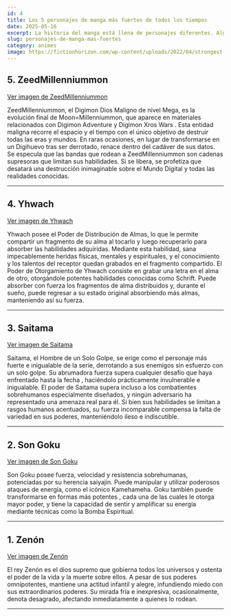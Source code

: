 ```yaml
---
id: 4
title: Los 5 personajes de manga más fuertes de todos los tiempos
date: 2025-05-16
excerpt: La historia del manga está llena de personajes diferentes. Algunos son adorables, otros malvados, otros poderosos, etc. En este artículo, encontrarás una lista de los personajes de manga más fuertes que conocemos, según diversas fuentes, clasificándolos del 30.º al 1.º puesto según sus poderes y habilidades. Esta lista no será completamente objetiva, ya que cada franquicia tiene sus propias reglas y marcos, pero hemos hecho todo lo posible para ofrecerte una escala bastante válida. Mientras tanto, consulta nuestra lista de los personajes de anime más fuertes; por cierto, es mucho más larga.
slug: personajes-de-manga-mas-fuertes
category: animes
image: https://fictionhorizon.com/wp-content/uploads/2022/04/strongest-manga-characters.jpg
---
```


## 5. ZeedMillenniummon

[Ver imagen de ZeedMillenniummon](https://fictionhorizon.com/wp-content/uploads/2020/10/ZeedM-1024x576.jpg)

ZeedMillenniummon, el Digimon Dios Maligno de nivel Mega, es la evolución final de Moon=Millenniummon, que aparece en materiales relacionados con Digimon Adventure y Digimon Xros Wars . Esta entidad maligna recorre el espacio y el tiempo con el único objetivo de destruir todas las eras y mundos. En raras ocasiones, en lugar de transformarse en un Digihuevo tras ser derrotado, renace dentro del cadáver de sus datos. Se especula que las bandas que rodean a ZeedMillenniummon son cadenas supresoras que limitan sus habilidades. Si se libera, se profetiza que desatará una destrucción inimaginable sobre el Mundo Digital y todas las realidades conocidas.

---

## 4. Yhwach

[Ver imagen de Yhwach](https://fictionhorizon.com/wp-content/uploads/2022/04/Yhwach1.webp)

Yhwach posee el Poder de Distribución de Almas, lo que le permite compartir un fragmento de su alma al tocarlo y luego recuperarlo para absorber las habilidades adquiridas. Mediante esta habilidad, sana impecablemente heridas físicas, mentales y espirituales, y el conocimiento y los talentos del receptor quedan grabados en el fragmento compartido. El Poder de Otorgamiento de Yhwach consiste en grabar una letra en el alma de otro, otorgándole potentes habilidades conocidas como Schrift. Puede absorber con fuerza los fragmentos de alma distribuidos y, durante el sueño, puede regresar a su estado original absorbiendo más almas, manteniendo así su fuerza.

---

## 3. Saitama

[Ver imagen de Saitama](https://fictionhorizon.com/wp-content/uploads/2022/04/SaitamaOPM-1024x736.webp)

Saitama, el Hombre de un Solo Golpe, se erige como el personaje más fuerte e inigualable de la serie, derrotando a sus enemigos sin esfuerzo con un solo golpe. Su abrumadora fuerza supera cualquier desafío que haya enfrentado hasta la fecha , haciéndolo prácticamente invulnerable e inigualable. El poder de Saitama supera incluso a los combatientes sobrehumanos especialmente diseñados, y ningún adversario ha representado una amenaza real para él. Si bien sus habilidades se limitan a rasgos humanos acentuados, su fuerza incomparable compensa la falta de variedad en sus poderes, manteniéndolo ileso e indiscutible.

---

## 2. Son Goku

[Ver imagen de Son Goku](https://fictionhorizon.com/wp-content/uploads/2022/04/DragonBall-1024x563.jpg)

Son Goku posee fuerza, velocidad y resistencia sobrehumanas, potenciadas por su herencia saiyajin. Puede manipular y utilizar poderosos ataques de energía, como el icónico Kamehameha. Goku también puede transformarse en formas más potentes , cada una de las cuales le otorga mayor poder, y tiene la capacidad de sentir y amplificar su energía mediante técnicas como la Bomba Espiritual.

---

## 1. Zenón

[Ver imagen de Zenón](https://fictionhorizon.com/wp-content/uploads/2022/04/ZenoDB-1.jpg)

El rey Zenón es el dios supremo que gobierna todos los universos y ostenta el poder de la vida y la muerte sobre ellos. A pesar de sus poderes omnipotentes, mantiene una actitud infantil y alegre, infundiendo miedo con sus extraordinarios poderes. Su mirada fría e inexpresiva, ocasionalmente, denota desagrado, afectando inmediatamente a quienes lo rodean.

---


